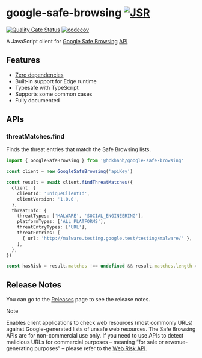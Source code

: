 # google-safe-browsing [![JSR](https://jsr.io/badges/@hckhanh/google-safe-browsing)](https://jsr.io/@hckhanh/google-safe-browsing)

[![Quality Gate Status](https://sonarcloud.io/api/project_badges/measure?project=hckhanh_google-safe-browsing&metric=alert_status)](https://sonarcloud.io/summary/new_code?id=hckhanh_google-safe-browsing)
[![codecov](https://codecov.io/gh/hckhanh/google-safe-browsing/graph/badge.svg?token=OTWNSODDXK)](https://codecov.io/gh/hckhanh/google-safe-browsing)

A JavaScript client for [Google Safe Browsing](https://safebrowsing.google.com) [API](https://developers.google.com/safe-browsing)

## Features

- [Zero dependencies](https://jsr.io/@hckhanh/google-safe-browsing/dependencies)
- Built-in support for Edge runtime
- Typesafe with TypeScript
- Supports some common cases
- Fully documented

## APIs

### threatMatches.find

Finds the threat entries that match the Safe Browsing lists.

```ts
import { GoogleSafeBrowsing } from '@hckhanh/google-safe-browsing'

const client = new GoogleSafeBrowsing('apiKey')

const result = await client.findThreatMatches({
  client: {
    clientId: 'uniqueClientId',
    clientVersion: '1.0.0',
  },
  threatInfo: {
    threatTypes: ['MALWARE', 'SOCIAL_ENGINEERING'],
    platformTypes: ['ALL_PLATFORMS'],
    threatEntryTypes: ['URL'],
    threatEntries: [
      { url: 'http://malware.testing.google.test/testing/malware/' },
    ],
  },
})

const hasRisk = result.matches !== undefined && result.matches.length > 0
```

## Release Notes

You can go to the [Releases](https://github.com/hckhanh/google-safe-browsing/releases) page to see the release notes.

> [!NOTE]
> Enables client applications to check web resources (most commonly URLs)
> against Google-generated lists of unsafe web resources.
> The Safe Browsing APIs are for non-commercial use only.
> If you need to use APIs to detect malicious URLs for commercial purposes –
> meaning “for sale or revenue-generating purposes” –
> please refer to the [Web Risk API](https://github.com/hckhanh/google-web-risk).
